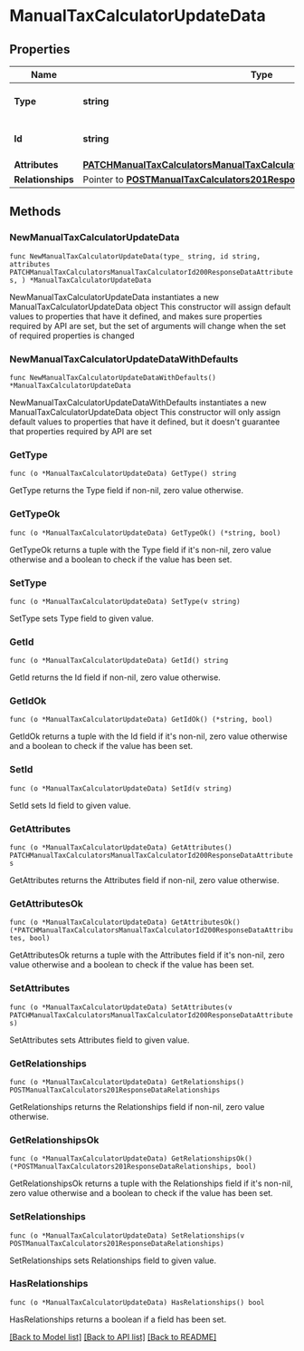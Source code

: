 # ManualTaxCalculatorUpdateData

## Properties

Name | Type | Description | Notes
------------ | ------------- | ------------- | -------------
**Type** | **string** | The resource&#39;s type | [default to "manual_tax_calculators"]
**Id** | **string** | The resource&#39;s id | 
**Attributes** | [**PATCHManualTaxCalculatorsManualTaxCalculatorId200ResponseDataAttributes**](PATCHManualTaxCalculatorsManualTaxCalculatorId200ResponseDataAttributes.md) |  | 
**Relationships** | Pointer to [**POSTManualTaxCalculators201ResponseDataRelationships**](POSTManualTaxCalculators201ResponseDataRelationships.md) |  | [optional] 

## Methods

### NewManualTaxCalculatorUpdateData

`func NewManualTaxCalculatorUpdateData(type_ string, id string, attributes PATCHManualTaxCalculatorsManualTaxCalculatorId200ResponseDataAttributes, ) *ManualTaxCalculatorUpdateData`

NewManualTaxCalculatorUpdateData instantiates a new ManualTaxCalculatorUpdateData object
This constructor will assign default values to properties that have it defined,
and makes sure properties required by API are set, but the set of arguments
will change when the set of required properties is changed

### NewManualTaxCalculatorUpdateDataWithDefaults

`func NewManualTaxCalculatorUpdateDataWithDefaults() *ManualTaxCalculatorUpdateData`

NewManualTaxCalculatorUpdateDataWithDefaults instantiates a new ManualTaxCalculatorUpdateData object
This constructor will only assign default values to properties that have it defined,
but it doesn't guarantee that properties required by API are set

### GetType

`func (o *ManualTaxCalculatorUpdateData) GetType() string`

GetType returns the Type field if non-nil, zero value otherwise.

### GetTypeOk

`func (o *ManualTaxCalculatorUpdateData) GetTypeOk() (*string, bool)`

GetTypeOk returns a tuple with the Type field if it's non-nil, zero value otherwise
and a boolean to check if the value has been set.

### SetType

`func (o *ManualTaxCalculatorUpdateData) SetType(v string)`

SetType sets Type field to given value.


### GetId

`func (o *ManualTaxCalculatorUpdateData) GetId() string`

GetId returns the Id field if non-nil, zero value otherwise.

### GetIdOk

`func (o *ManualTaxCalculatorUpdateData) GetIdOk() (*string, bool)`

GetIdOk returns a tuple with the Id field if it's non-nil, zero value otherwise
and a boolean to check if the value has been set.

### SetId

`func (o *ManualTaxCalculatorUpdateData) SetId(v string)`

SetId sets Id field to given value.


### GetAttributes

`func (o *ManualTaxCalculatorUpdateData) GetAttributes() PATCHManualTaxCalculatorsManualTaxCalculatorId200ResponseDataAttributes`

GetAttributes returns the Attributes field if non-nil, zero value otherwise.

### GetAttributesOk

`func (o *ManualTaxCalculatorUpdateData) GetAttributesOk() (*PATCHManualTaxCalculatorsManualTaxCalculatorId200ResponseDataAttributes, bool)`

GetAttributesOk returns a tuple with the Attributes field if it's non-nil, zero value otherwise
and a boolean to check if the value has been set.

### SetAttributes

`func (o *ManualTaxCalculatorUpdateData) SetAttributes(v PATCHManualTaxCalculatorsManualTaxCalculatorId200ResponseDataAttributes)`

SetAttributes sets Attributes field to given value.


### GetRelationships

`func (o *ManualTaxCalculatorUpdateData) GetRelationships() POSTManualTaxCalculators201ResponseDataRelationships`

GetRelationships returns the Relationships field if non-nil, zero value otherwise.

### GetRelationshipsOk

`func (o *ManualTaxCalculatorUpdateData) GetRelationshipsOk() (*POSTManualTaxCalculators201ResponseDataRelationships, bool)`

GetRelationshipsOk returns a tuple with the Relationships field if it's non-nil, zero value otherwise
and a boolean to check if the value has been set.

### SetRelationships

`func (o *ManualTaxCalculatorUpdateData) SetRelationships(v POSTManualTaxCalculators201ResponseDataRelationships)`

SetRelationships sets Relationships field to given value.

### HasRelationships

`func (o *ManualTaxCalculatorUpdateData) HasRelationships() bool`

HasRelationships returns a boolean if a field has been set.


[[Back to Model list]](../README.md#documentation-for-models) [[Back to API list]](../README.md#documentation-for-api-endpoints) [[Back to README]](../README.md)


